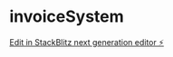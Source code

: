 # invoiceSystem

[Edit in StackBlitz next generation editor ⚡️](https://stackblitz.com/~/github.com/AdamMacha/invoiceSystem)